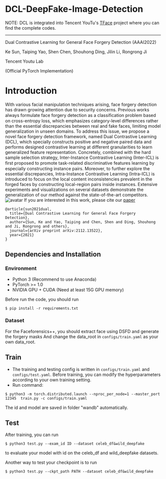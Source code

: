 # DCL-DeepFake-Image-Detection

NOTE: DCL is integrated into Tencent YouTu's [TFace](https://github.com/Tencent/TFace) project where you can find the complete codes.

---

Dual Contrastive Learning for General Face Forgery Detection (AAAI2022)

Ke Sun, Taiping Yao, Shen Chen, Shouhong Ding, Jilin Li, Rongrong Ji

Tencent Youtu Lab

(Official PyTorch Implementation)

# Introduction

With various facial manipulation techniques arising, face forgery detection has drawn growing attention due to security concerns. Previous works always formulate face forgery detection as a classiﬁcation problem based on cross-entropy loss, which emphasizes category-level differences rather than the essential discrepancies between real and fake faces, limiting model generalization in unseen domains. To address this issue, we propose a novel face forgery detection framework, named Dual Contrastive Learning (DCL), which specially constructs positive and negative paired data and performs designed contrastive learning at different granularities to learn generalized feature representation. Concretely, combined with the hard sample selection strategy, Inter-Instance Contrastive Learning (Inter-ICL) is ﬁrst proposed to promote task-related discriminative features learning by especially constructing instance pairs. Moreover, to further explore the essential discrepancies, Intra-Instance Contrastive Learning (Intra-ICL) is introduced to focus on the local content inconsistencies prevalent in the forged faces by constructing local-region pairs inside instances. Extensive experiments and visualizations on several datasets demonstrate the generalization of our method against the state-of-the-art competitors.
![avatar](./doc/main.png)
If you are interested in this work, please cite our [paper](https://arxiv.org/pdf/2112.13522.pdf)

```
@article{sun2021dual,
  title={Dual Contrastive Learning for General Face Forgery Detection},
  author={Sun, Ke and Yao, Taiping and Chen, Shen and Ding, Shouhong and Ji, Rongrong and others},
  journal={arXiv preprint arXiv:2112.13522},
  year={2021}
}
```

## Dependencies and Installation

### Environment

- Python 3 (Recommend to use Anaconda)
- PyTorch >= 1.0
- NVIDIA GPU + CUDA (Need at least 15G GPU memory)

Before run the code, you should run

```shell
$ pip install -r requirements.txt
```

### Dataset

For the Faceforensics++, you should extract face using DSFD and generate the forgery masks
And change the data_root in `configs/train.yaml` as your own data_root.

## Train

- The training and testing config is written in `configs/train.yaml` and `configs/test.yaml`. Before training, you can modify the hyperparameters according to your own training setting.
- Run command:

```shell
$ python3 -m torch.distributed.launch --nproc_per_node=1 --master_port 12345  train.py -c configs/train.yaml
```

The id and model are saved in folder "wandb" automatically.

## Test

After training, you can run

```shell
$ python3 test.py --exam_id ID --dataset celeb_df&wild_deepfake
```

to evaluate your model with id on the celeb_df and wild_deepfake datasets.

Another way to test your checkpoint is to run

```shell
$ python3 test.py --ckpt_path PATH --dataset celeb_df&wild_deepfake
```
